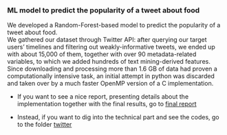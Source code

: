 ### ML model to predict the popularity of a tweet about food


We developed a Random-Forest-based model to predict the popularity of a tweet about food. \
We gathered our dataset through Twitter API: after querying our target users’ timelines and filtering out weakly-informative tweets, we ended up with about 15,000 of them, together with over 90 metadata-related variables, to which we added hundreds of text mining-derived features. \
Since downloading and processing more than 1.6 GB of data had proven a computationally intensive task, an initial attempt in python was discarded and taken over by a much faster OpenMP version of a C implementation.


* If you want to see a nice report, presenting details about the implementation together with the final results, go to [final report](/twitter/report.pdf)


* Instead, if you want to dig into the technical part and see the codes, go to the folder [twitter](/twitter)
